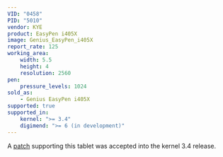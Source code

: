 ```yaml
---
VID: "0458"
PID: "5010"
vendor: KYE
product: EasyPen i405X
image: Genius_EasyPen_i405X
report_rate: 125
working_area:
    width: 5.5
    height: 4
    resolution: 2560
pen:
    pressure_levels: 1024
sold_as:
    - Genius EasyPen i405X
supported: true
supported_in:
    kernel: ">= 3.4"
    digimend: ">= 6 (in development)"
---
```

A [patch](http://thread.gmane.org/gmane.linux.kernel.input/23744/focus=23799) supporting this tablet was accepted into the kernel 3.4 release.

